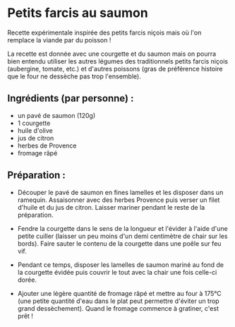 Petits farcis au saumon
========================

Recette expérimentale inspirée des petits farcis niçois mais
où l'on remplace la viande par du poisson !

La recette est donnée avec une courgette et du saumon mais on
pourra bien entendu utiliser les autres légumes des traditionnels
petits farcis niçois (aubergine, tomate, etc.) et d'autres poissons
(gras de préférence histoire que le four ne dessèche pas trop
l'ensemble).

Ingrédients (par personne) :
-------

- un pavé de saumon (120g)
- 1 courgette
- huile d'olive
- jus de citron
- herbes de Provence
- fromage râpé

Préparation :
-------

* Découper le pavé de saumon en fines lamelles et les
  disposer dans un ramequin. Assaisonner avec des herbes
  Provence puis verser un filet d'huile et du jus de
  citron.
  Laisser mariner pendant le reste de la préparation.

* Fendre la courgette dans le sens de la longueur et
  l'évider à l'aide d'une petite cuiller (laisser un
  peu moins d'un demi centimètre de chair sur les bords).
  Faire sauter le contenu de la courgette dans une
  poêle sur feu vif.

* Pendant ce temps, disposer les lamelles de saumon
  mariné au fond de la courgette évidée puis couvrir
  le tout avec la chair une fois celle-ci dorée.

* Ajouter une légère quantité de fromage râpé et mettre
  au four à 175°C (une petite quantité d'eau dans le
  plat peut permettre d'éviter un trop grand dessèchement).
  Quand le fromage commence à gratiner, c'est prêt !

